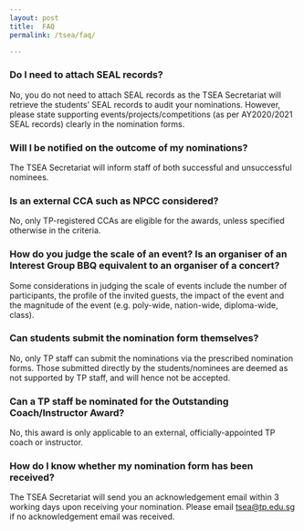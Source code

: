 ```yaml
---
layout: post
title:  FAQ
permalink: /tsea/faq/

---
```

<h3>Do I need to attach SEAL records?</h3>

No, you do not need to attach SEAL records as the TSEA Secretariat will retrieve the students’ SEAL records to audit your nominations. However, please state supporting events/projects/competitions (as per AY2020/2021 SEAL records) clearly in the nomination forms. 

<h3>Will I be notified on the outcome of my nominations?</h3>

The TSEA Secretariat will inform staff of both successful and unsuccessful nominees. 

<h3>Is an external CCA such as NPCC considered?</h3>
No, only TP-registered CCAs are eligible for the awards, unless specified otherwise in the criteria.

<h3>How do you judge the scale of an event? Is an organiser of an Interest Group BBQ equivalent to an organiser of a concert?</h3>

Some considerations in judging the scale of events include the number of participants, the profile of the invited guests, the impact of the event and the magnitude of the event (e.g. poly-wide, nation-wide, diploma-wide, class).

<h3>Can students submit the nomination form themselves?</h3>

No, only TP staff can submit the nominations via the prescribed nomination forms. Those submitted directly by the students/nominees are deemed as not supported by TP staff, and will hence not be accepted.

<h3>Can a TP staff be nominated for the Outstanding Coach/Instructor Award?</h3>

No, this award is only applicable to an external, officially-appointed TP coach or instructor.

<h3>How do I know whether my nomination form has been received?</h3>

The TSEA Secretariat will send you an acknowledgement email within 3 working days upon receiving your nomination. Please email <a href="mailto:tsea@tp.edu.sg">tsea@tp.edu.sg</a> if no acknowledgement email was received.
